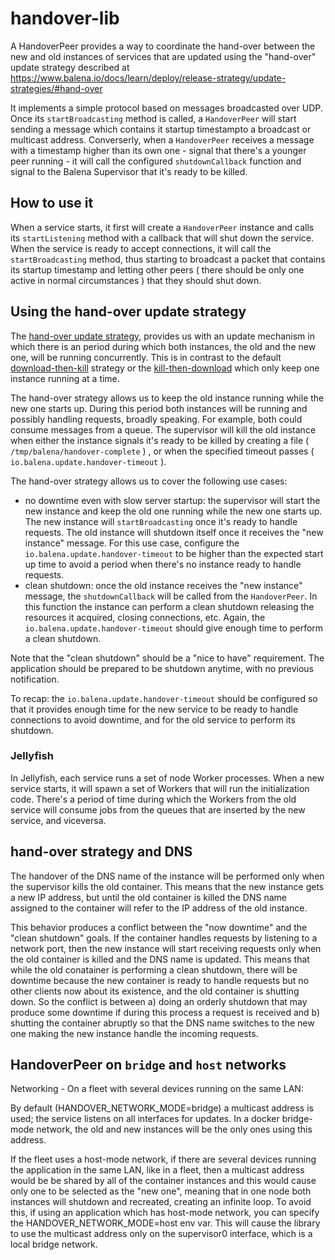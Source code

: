 # handover-lib

A HandoverPeer provides a way to coordinate the hand-over between the new and old instances of services that are updated using the "hand-over" update strategy described
at https://www.balena.io/docs/learn/deploy/release-strategy/update-strategies/#hand-over

It implements a simple protocol based on messages broadcasted over UDP. Once its `startBroadcasting` method is called, a `HandoverPeer` will start sending a message 
which contains it startup timestampto a broadcast or multicast address. Converserly, when a `HandoverPeer` receives a message with a timestamp higher than its own one -
signal that there's a younger peer running - it will call the configured `shutdownCallback` function and signal to the Balena Supervisor that it's ready to be killed.

## How to use it

When a service starts, it first will create a `HandoverPeer` instance and calls its `startListening` method with a callback that will shut down the service.
When the service is ready to accept connections, it will call the `startBroadcasting` method, thus starting to broadcast a packet that contains its
startup timestamp and letting other peers ( there should be only one active in normal circumstances ) that they should shut down.

## Using the hand-over update strategy

The [hand-over update strategy](https://www.balena.io/docs/learn/deploy/release-strategy/update-strategies/#hand-over), provides us with an update mechanism in which
there is an period during which both instances, the old and the new one, will be running concurrently. This is in contrast to the default [download-then-kill](https://www.balena.io/docs/learn/deploy/release-strategy/update-strategies/#download-then-kill) strategy or the [kill-then-download](https://www.balena.io/docs/learn/deploy/release-strategy/update-strategies/#kill-then-download) which only keep one instance running at a time.

The hand-over strategy allows us to keep the old instance running while the new one starts up. During this period both instances will be running and possibly handling requests,
broadly speaking. For example, both could consume messages from a queue. The supervisor will kill the old instance when either the instance signals it's ready to be killed by creating a file ( `/tmp/balena/handover-complete` ) , or when the specified timeout passes ( `io.balena.update.handover-timeout` ).

The hand-over strategy allows us to cover the following use cases:

- no downtime even with slow server startup: the supervisor will start the new instance and keep the old one running while the new one starts up. The new instance will `startBroadcasting` once it's ready to handle requests. The old instance will shutdown itself once it receives the "new instance" message. For this use case, configure the `io.balena.update.handover-timeout` to be higher than the expected start up time to avoid a period when there's no instance ready to handle requests.
- clean shutdown: once the old instance receives the "new instance" message, the `shutdownCallback` will be called from the `HandoverPeer`. In this function the instance can perform a clean shutdown releasing the resources it acquired, closing connections, etc. Again, the `io.balena.update.handover-timeout` should give enough time to perform a clean shutdown.

Note that the "clean shutdown" should be a "nice to have" requirement. The application should be prepared to be shutdown anytime, with no previous notification.

To recap: the `io.balena.update.handover-timeout` should be configured so that it provides enough time for the new service to be ready to handle connections to avoid downtime, and for the old service to perform its shutdown.


### Jellyfish

In Jellyfish,
each service runs a set of node Worker processes. When a new service starts, it will spawn a set of Workers that will run the initialization code.
There's a period of time during which the Workers from the old service will consume jobs from the queues that are inserted by the new service, and viceversa.



## hand-over strategy and DNS

The handover of the DNS name of the instance will be performed only when the supervisor kills the old container. This means that the new instance gets a new IP address, but until the 
old container is killed the DNS name assigned to the container will refer to the IP address of the old instance.

This behavior produces a conflict between the "now downtime" and the "clean shutdown" goals. If the container handles requests by listening to a network port, then the new instance will start receiving requests only when the old container is killed and the DNS name is updated. This means that while the old conatainer is performing a clean shutdown, there will be downtime because the new container is ready to handle requests but no other clients now about its existence, and the old container is shutting down. So the conflict is between a) doing an orderly shutdown that may produce some downtime if during this process a request is received and b) shutting the container abruptly so that the DNS name switches to the new one making the new instance handle the incoming requests.


## HandoverPeer on `bridge` and `host` networks


Networking - On a fleet with several devices running on the same LAN:

By default (HANDOVER_NETWORK_MODE=bridge) a multicast address is used; the service listens on all interfaces for updates.
In a docker bridge-mode network, the old and new instances will be the only ones using this address.

If the fleet uses a host-mode network, if there
are several devices running the application in the same LAN, like in a fleet, then a multicast address would be be shared by all of the container instances and 
this would cause only one to be selected
as the "new one", meaning that in one node both instances will shutdown and recreated, creating an infinite loop.
To avoid this, if using an application which has
host-mode network, you can specify the HANDOVER_NETWORK_MODE=host env var. This will cause the library to use the multicast address only on the
supervisor0 interface, which is a local bridge network.

